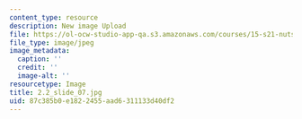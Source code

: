 ```yaml
---
content_type: resource
description: New image Upload
file: https://ol-ocw-studio-app-qa.s3.amazonaws.com/courses/15-s21-nuts-and-bolts-of-business-plans-january-iap-2014/87c385b0e1822455aad6311133d40df2_2.2_slide_07.jpg
file_type: image/jpeg
image_metadata:
  caption: ''
  credit: ''
  image-alt: ''
resourcetype: Image
title: 2.2_slide_07.jpg
uid: 87c385b0-e182-2455-aad6-311133d40df2
---
```

